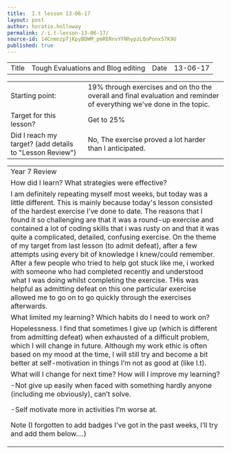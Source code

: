 ```yaml
---
title:  I.t lesson 13-06-17
layout: post
author: horatio.holloway
permalink: /-i.t-lesson-13-06-17/
source-id: 14CnmnzpTjKpyBDWM_pmRERnvYFNhypzLQoPonx57K9U
published: true
---
```

<table>
  <tr>
    <td>Title</td>
    <td>Tough Evaluations and Blog editing</td>
    <td>Date</td>
    <td>13-06-17
</td>
  </tr>
</table>


<table>
  <tr>
    <td>Starting point:</td>
    <td>19% through exercises and on tho the overall and final evaluation and reminder of everything we've done in the topic.</td>
  </tr>
  <tr>
    <td>Target for this lesson?</td>
    <td>Get to 25%</td>
  </tr>
  <tr>
    <td>Did I reach my target? 
(add details to "Lesson Review")</td>
    <td>No, The exercise proved a lot harder than I anticipated. </td>
  </tr>
</table>


<table>
  <tr>
    <td>Year 7 Review</td>
  </tr>
  <tr>
    <td>How did I learn? What strategies were effective? </td>
  </tr>
  <tr>
    <td>I am definitely repeating myself most weeks, but today was a little different. This is mainly because today's lesson consisted of the hardest exercise I’ve done to date. The reasons that I found it so challenging are that it was a round-up exercise and contained a lot of coding skills that i was rusty on and that it was quite a complicated, detailed, confusing exercise. On the theme of my target from last lesson (to admit defeat), after a few attempts using every bit of knowledge I knew/could remember. After a few people who tried to help got stuck like me, i worked with someone who had completed recently and understood what I was doing whilst completing the exercise. THis was helpful as admitting defeat on this one particular exercise allowed me to go on to go quickly through the exercises afterwards.</td>
  </tr>
  <tr>
    <td>What limited my learning? Which habits do I need to work on? </td>
  </tr>
  <tr>
    <td>Hopelessness. I find that sometimes I give up (which is different from admitting defeat) when exhausted of a difficult problem, which I will change in future. Although my work ethic is often based on my mood at the time, I will still try and become a bit better at self-motivation in things I’m not as good at (like I.t).</td>
  </tr>
  <tr>
    <td>What will I change for next time? How will I improve my learning?</td>
  </tr>
  <tr>
    <td>-Not give up easily when faced with something hardly anyone (including me obviously), can’t solve.

-Self motivate more in activities I’m worse at.

Note (I forgotten to add badges I’ve got in the past weeks, I’ll try and add them below….)</td>
  </tr>
</table>


